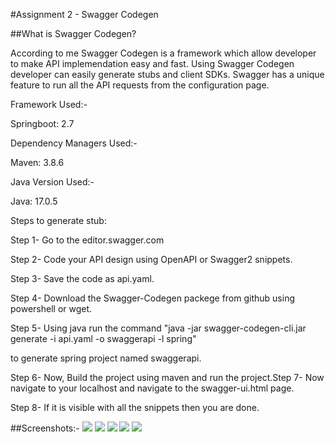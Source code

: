 #Assignment 2 - Swagger Codegen

##What is Swagger Codegen?

According to me Swagger Codegen is a framework which allow developer to make API implemendation easy and fast. Using Swagger Codegen developer can easily generate stubs and client SDKs. Swagger has a unique feature to run all the API requests from the configuration page.

Framework Used:-

Springboot: 2.7 

Dependency Managers Used:-

Maven: 3.8.6

Java Version Used:-

Java: 17.0.5

Steps to generate stub:

Step 1- Go to the editor.swagger.com

Step 2- Code your API design using OpenAPI or Swagger2 snippets.

Step 3- Save the code as api.yaml.

Step 4- Download the Swagger-Codegen packege from github using powershell or wget.

Step 5- Using java run the command "java -jar swagger-codegen-cli.jar generate -i api.yaml -o swaggerapi -l spring" 

to generate spring project named swaggerapi.

Step 6- Now, Build the project using maven and run the project.Step 7- Now navigate to your localhost and navigate to the swagger-ui.html page.

Step 8- If it is visible with all the snippets then you are done. 

##Screenshots:-
![](https://i.imgur.com/QCVXeFY.png)
![](https://i.imgur.com/8UaFRkF.png)
![](https://i.imgur.com/mRGBWRq.png)
![](https://i.imgur.com/ap7xdSu.png)
![](https://i.imgur.com/rRHpMJH.png)




